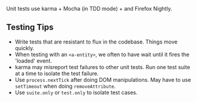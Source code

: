 Unit tests use karma + Mocha (in TDD mode) + and Firefox Nightly.

## Testing Tips

- Write tests that are resistant to flux in the codebase. Things move quickly.
- When testing with an `<a-entity>`, we often to have wait until it fires the
  'loaded' event.
- karma may misreport test failures to other unit tests. Run one test suite at
  a time to isolate the test failure.
- Use `process.nextTick` after doing DOM manipulations. May have to use
  `setTimeout` when doing `removeAttribute`.
- Use `suite.only` or `test.only` to isolate test cases.
